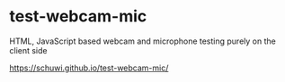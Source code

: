 # test-webcam-mic
HTML, JavaScript based webcam and microphone testing purely on the client side

https://schuwi.github.io/test-webcam-mic/

